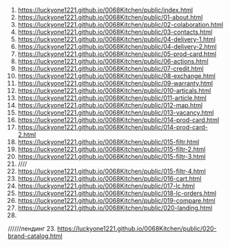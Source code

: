 <!-- https://github.com/luckyone1221/0068Kitchen -->

1. <https://luckyone1221.github.io/0068Kitchen/public/index.html>
2. <https://luckyone1221.github.io/0068Kitchen/public/01-about.html>
3. <https://luckyone1221.github.io/0068Kitchen/public/02-colaboration.html>
4. <https://luckyone1221.github.io/0068Kitchen/public/03-contacts.html>
5. <https://luckyone1221.github.io/0068Kitchen/public/04-delivery-1.html>
6. <https://luckyone1221.github.io/0068Kitchen/public/04-delivery-2.html>
7. <https://luckyone1221.github.io/0068Kitchen/public/05-prod-card.html>
8. <https://luckyone1221.github.io/0068Kitchen/public/06-actions.html>
9. <https://luckyone1221.github.io/0068Kitchen/public/07-credit.html>
10. <https://luckyone1221.github.io/0068Kitchen/public/08-exchange.html>
11. <https://luckyone1221.github.io/0068Kitchen/public/09-warranty.html>
12. <https://luckyone1221.github.io/0068Kitchen/public/010-articals.html>
13. <https://luckyone1221.github.io/0068Kitchen/public/011-article.html>
14. <https://luckyone1221.github.io/0068Kitchen/public/012-map.html>
15. <https://luckyone1221.github.io/0068Kitchen/public/013-vacancy.html>
16. <https://luckyone1221.github.io/0068Kitchen/public/014-prod-card.html>
17. <https://luckyone1221.github.io/0068Kitchen/public/014-prod-card-2.html>
18. <https://luckyone1221.github.io/0068Kitchen/public/015-filtr.html>
19. <https://luckyone1221.github.io/0068Kitchen/public/015-filtr-2.html>
20. <https://luckyone1221.github.io/0068Kitchen/public/015-filtr-3.html>
21. ////
22. <https://luckyone1221.github.io/0068Kitchen/public/015-filtr-4.html>
23. <https://luckyone1221.github.io/0068Kitchen/public/016-cart.html>
24. <https://luckyone1221.github.io/0068Kitchen/public/017-lc.html>
25. <https://luckyone1221.github.io/0068Kitchen/public/018-lc-orders.html>
26. <https://luckyone1221.github.io/0068Kitchen/public/019-compare.html>
27. <https://luckyone1221.github.io/0068Kitchen/public/020-landing.html>
28. 
//////лендинг
23. <https://luckyone1221.github.io/0068Kitchen/public/020-brand-catalog.html>